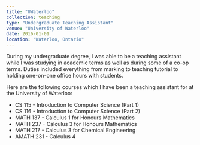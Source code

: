 ```yaml
---
title: "UWaterloo"
collection: teaching
type: "Undergraduate Teaching Assistant"
venue: "University of Waterloo"
date: 2016-01-01
location: "Waterloo, Ontario"
---
```


During my undergraduate degree, I was able to be a teaching assistant while I was studying in academic terms as well as during some of a co-op terms. Duties included everything from marking to teaching tutorial to holding one-on-one office hours with students. 

Here are the following courses which I have been a teaching assistant for at the University of Waterloo:

- CS 115 - Introduction to Computer Science (Part 1) 
- CS 116 - Introduction to Computer Science (Part 2)
- MATH 137 - Calculus 1 for Honours Mathematics
- MATH 237 - Calculus 3 for Honours Mathematics
- MATH 217 - Calculus 3 for Chemical Engineering
- AMATH 231 - Calculus 4
